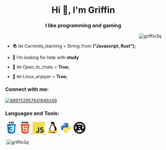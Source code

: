 <h1 align="center">Hi 👋, I'm Griffin</h1>
<h3 align="center">I like programming and gaming</h3>

<p align="right"> <img src="https://komarev.com/ghpvc/?username=griffin3q&label=Profile%20views&color=0e75b6&style=flat" alt="griffin3q" /> </p>

- 📚 let Currently_learning = String::from **("Javascript, Rust");**

- 🤝 I’m looking for help with **study**

- 💬 let Open_to_chats = **True;**

- 🐧 let Linux_enjoyer = **True;**

<h3 align="left">Connect with me:</h3>
<p align="left">
<a href="https://discordapp.com/users/689752957641949249" target="blank"><img align="center" src="https://raw.githubusercontent.com/rahuldkjain/github-profile-readme-generator/master/src/images/icons/Social/discord.svg" alt="689752957641949249" height="30" width="40" /></a>
</p>

<h3 align="left">Languages and Tools:</h3>
<p align="left"> <a href="https://www.w3schools.com/css/" target="_blank" rel="noreferrer"> <img src="https://raw.githubusercontent.com/devicons/devicon/master/icons/css3/css3-original-wordmark.svg" alt="css3" width="40" height="40"/> </a> <a href="https://www.w3.org/html/" target="_blank" rel="noreferrer"> <img src="https://raw.githubusercontent.com/devicons/devicon/master/icons/html5/html5-original-wordmark.svg" alt="html5" width="40" height="40"/> </a> <a href="https://developer.mozilla.org/en-US/docs/Web/JavaScript" target="_blank" rel="noreferrer"> <img src="https://raw.githubusercontent.com/devicons/devicon/master/icons/javascript/javascript-original.svg" alt="javascript" width="40" height="40"/> </a> <a href="https://www.linux.org/" target="_blank" rel="noreferrer"> <img src="https://raw.githubusercontent.com/devicons/devicon/master/icons/linux/linux-original.svg" alt="linux" width="40" height="40"/> </a> <a href="https://www.python.org" target="_blank" rel="noreferrer"> <img src="https://raw.githubusercontent.com/devicons/devicon/master/icons/python/python-original.svg" alt="python" width="40" height="40"/> </a> <a href="https://www.rust-lang.org" target="_blank" rel="noreferrer"> <img src="https://raw.githubusercontent.com/devicons/devicon/master/icons/rust/rust-plain.svg" alt="rust" width="40" height="40"/> </a> </p>

<p>&nbsp;<img align="center" src="https://github-readme-stats.vercel.app/api?username=griffin3q&show_icons=true&locale=en" alt="griffin3q" /></p>

